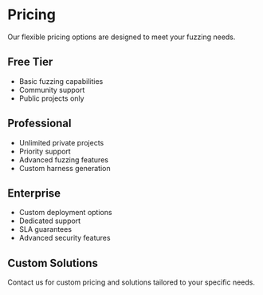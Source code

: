 # Pricing

Our flexible pricing options are designed to meet your fuzzing needs.

## Free Tier
- Basic fuzzing capabilities
- Community support
- Public projects only

## Professional
- Unlimited private projects
- Priority support
- Advanced fuzzing features
- Custom harness generation

## Enterprise
- Custom deployment options
- Dedicated support
- SLA guarantees
- Advanced security features

## Custom Solutions
Contact us for custom pricing and solutions tailored to your specific needs.
